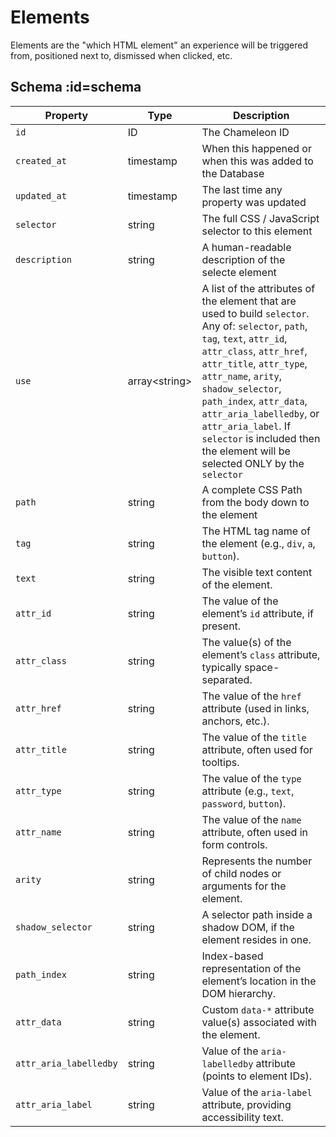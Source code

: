 # Elements

Elements are the "which HTML element" an experience will be triggered from, positioned next to, dismissed when clicked, etc. 

## Schema :id=schema

| Property               | Type                | Description                                                                                                                                                                                                                                                                                                                                                                                 |
|------------------------|---------------------|---------------------------------------------------------------------------------------------------------------------------------------------------------------------------------------------------------------------------------------------------------------------------------------------------------------------------------------------------------------------------------------------|
| `id`                   | ID                  | The Chameleon ID                                                                                                                                                                                                                                                                                                                                                                            |
| `created_at`           | timestamp           | When this happened or when this was added to the Database                                                                                                                                                                                                                                                                                                                                   |
| `updated_at`           | timestamp           | The last time any property was updated                                                                                                                                                                                                                                                                                                                                                      |
| `selector`             | string              | The full CSS / JavaScript selector to this element                                                                                                                                                                                                                                                                                                                                          |
| `description`          | string              | A human-readable description of the selecte element                                                                                                                                                                                                                                                                                                                                         |
| `use`                  | array&lt;string&gt; | A list of the attributes of the element that are used to build `selector`. Any of: `selector`, `path`, `tag`, `text`, `attr_id`, `attr_class`, `attr_href`, `attr_title`, `attr_type`, `attr_name`, `arity`, `shadow_selector`, `path_index`, `attr_data`, `attr_aria_labelledby`, or `attr_aria_label`. If `selector` is included then the element will be selected ONLY by the `selector` |
| `path`                 | string              | A complete CSS Path from the body down to the element                                                                                                                                                                                                                                                                                                                                       |
| `tag`                  | string              | The HTML tag name of the element (e.g., `div`, `a`, `button`).                                                                                                                                                                                                                                                                                                                              |
| `text`                 | string              | The visible text content of the element.                                                                                                                                                                                                                                                                                                                                                    |
| `attr_id`              | string              | The value of the element’s `id` attribute, if present.                                                                                                                                                                                                                                                                                                                                      |
| `attr_class`           | string              | The value(s) of the element’s `class` attribute, typically space-separated.                                                                                                                                                                                                                                                                                                                 |
| `attr_href`            | string              | The value of the `href` attribute (used in links, anchors, etc.).                                                                                                                                                                                                                                                                                                                           |
| `attr_title`           | string              | The value of the `title` attribute, often used for tooltips.                                                                                                                                                                                                                                                                                                                                |
| `attr_type`            | string              | The value of the `type` attribute (e.g., `text`, `password`, `button`).                                                                                                                                                                                                                                                                                                                     |
| `attr_name`            | string              | The value of the `name` attribute, often used in form controls.                                                                                                                                                                                                                                                                                                                             |
| `arity`                | string              | Represents the number of child nodes or arguments for the element.                                                                                                                                                                                                                                                                                                                          |
| `shadow_selector`      | string              | A selector path inside a shadow DOM, if the element resides in one.                                                                                                                                                                                                                                                                                                                         |
| `path_index`           | string              | Index-based representation of the element’s location in the DOM hierarchy.                                                                                                                                                                                                                                                                                                                  |
| `attr_data`            | string              | Custom `data-*` attribute value(s) associated with the element.                                                                                                                                                                                                                                                                                                                             |
| `attr_aria_labelledby` | string              | Value of the `aria-labelledby` attribute (points to element IDs).                                                                                                                                                                                                                                                                                                                           |
| `attr_aria_label`      | string              | Value of the `aria-label` attribute, providing accessibility text.                                                                                                                                                                                                                                                                                                                          |
